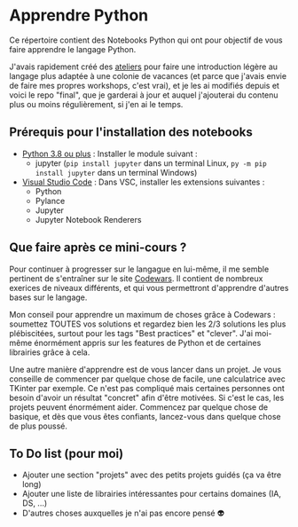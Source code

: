 # Apprendre Python

Ce répertoire contient des Notebooks Python qui ont pour objectif de vous faire apprendre le langage Python.

J'avais rapidement créé des [ateliers](https://github.com/ajuelosemmanuel/Telligo_Introduction_Python) pour faire une introduction légère au langage plus adaptée à une colonie de vacances (et parce que j'avais envie de faire mes propres workshops, c'est vrai), et je les ai modifiés depuis et voici le repo "final", que je garderai à jour et auquel j'ajouterai du contenu plus ou moins régulièrement, si j'en ai le temps.

## Prérequis pour l'installation des notebooks

+ [Python 3.8 ou plus](https://www.python.org/downloads/) : Installer le module suivant :
    + jupyter (`pip install jupyter` dans un terminal Linux, `py -m pip install jupyter` dans un terminal Windows)
+ [Visual Studio Code](https://code.visualstudio.com/download) : Dans VSC, installer les extensions suivantes :
    + Python
    + Pylance
    + Jupyter
    + Jupyter Notebook Renderers

## Que faire après ce mini-cours ?

Pour continuer à progresser sur le langague en lui-même, il me semble pertinent de s'entraîner sur le site [Codewars](https://www.codewars.com/). Il contient de nombreux exerices de niveaux différents, et qui vous permettront d'apprendre d'autres bases sur le langage.

Mon conseil pour apprendre un maximum de choses grâce à Codewars : soumettez TOUTES vos solutions et regardez bien les 2/3 solutions les plus plébiscitées, surtout pour les tags "Best practices" et "clever". J'ai moi-même énormément appris sur les features de Python et de certaines librairies grâce à cela.

Une autre manière d'apprendre est de vous lancer dans un projet. Je vous conseille de commencer par quelque chose de facile, une calculatrice avec TKinter par exemple. Ce n'est pas compliqué mais certaines personnes ont besoin d'avoir un résultat "concret" afin d'être motivées. Si c'est le cas, les projets peuvent énormément aider. Commencez par quelque chose de basique, et dès que vous êtes confiants, lancez-vous dans quelque chose de plus poussé.

## To Do list (pour moi)

+ Ajouter une section "projets" avec des petits projets guidés (ça va être long)
+ Ajouter une liste de librairies intéressantes pour certains domaines (IA, DS, ...)
+ D'autres choses auxquelles je n'ai pas encore pensé 👽
